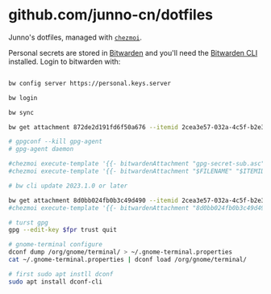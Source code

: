 # github.com/junno-cn/dotfiles
Junno's dotfiles, managed with [`chezmoi`](https://github.com/twpayne/chezmoi).

Personal secrets are stored in [Bitwarden](https://github.com/bitwarden/clients) and you'll need
the [Bitwarden CLI](https://github.com/bitwarden/clients) installed. Login
to bitwarden with:

```bash

bw config server https://personal.keys.server

bw login

bw sync

bw get attachment 872de2d191fd6f50a676 --itemid 2cea3e57-032a-4c5f-b2e3-f5656c9af06c

# gpgconf --kill gpg-agent
# gpg-agent daemon

#chezmoi execute-template '{{- bitwardenAttachment "gpg-secret-sub.asc" .bitwarden.gpg_secret_sub -}}' | gpg --import -
#chezmoi execute-template '{{- bitwardenAttachment "$FILENAME" "$ITEMID" -}}' | gpg --import -

# bw cli update 2023.1.0 or later

bw get attachment 8d0bb024fb0b3c49d490 --itemid 2cea3e57-032a-4c5f-b2e3-f5656c9af06c
#chezmoi execute-template '{{- bitwardenAttachment "8d0bb024fb0b3c49d490" "2cea3e57-032a-4c5f-b2e3-f5656c9af06c" -}}' | gpg --import -

# turst gpg
gpg --edit-key $fpr trust quit

# gnome-terminal configure
dconf dump /org/gnome/terminal/ > ~/.gnome-terminal.properties
cat ~/.gnome-terminal.properties | dconf load /org/gnome/terminal/

# first sudo apt instll dconf
sudo apt install dconf-cli

```
